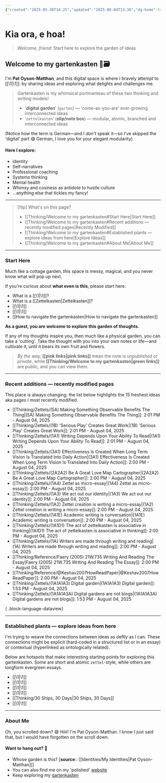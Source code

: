 ```yaml
---
{"created":"2025-05-30T14:25","updated":"2025-08-04T13:36","dg-home":true,"dg-publish":true,"noteIcon":"signpost","aliases":["Gartenkasten"],"dg-path":"Welcome to my gartenkasten.md","permalink":"/welcome-to-my-gartenkasten/","tags":["gardenEntry"],"dgPassFrontmatter":true}
---
```


# Kia ora, e hoa! 
> _Welcome, friend_: Start here to explore the garden of ideas

## Welcome to my gartenkasten 🌱🗃️

I'm **Pat Oyson-Matthan**, and this digital space is where I bravely attempt to [[\1\|\1]]: by sharing ideas and exploring what delights and challenges me.

> Gartenkasten is my whimsical portmanteau of these two thinking and writing models! 
> - '**digital garden**' (`garten`) — 'come-as-you-are' ever-growing interconnected ideas 
> - '`zettelkasten`' (**slip/note box**) — modular, atomic, branched and interconnected ideas 

(Notice how the term is German—and I _don't_ speak it—so I've skipped the 'digital' part 😅 German, I love you for your elegant modularity)

#### Here I explore: 
- Identity
- Self-narratives
- Professional coaching 
- Systems thinking
- Mental health 
- Whimsy and cosiness as antidote to hustle culture 
- ...anything else that tickles my fancy!

--- 

> [!tip] What's on this page? 
> - [[Thinking/Welcome to my gartenkasten#Start Here\|Start Here]]
> - [[Thinking/Welcome to my gartenkasten#Recent additions — recently modified pages\|Recently Modified]]
> - [[Thinking/Welcome to my gartenkasten#Established plants — explore ideas from here\|Explore Ideas]]
> - [[Thinking/Welcome to my gartenkasten#About Me\|About Me]]

---

### Start Here 

Much like a cottage garden, this space is messy, magical, and you never know what will pop up next. 

If you're curious about **what even is this**, please start here: 
- What is a [[\1\|\1]]?
- What is a [[Zettelkasten\|Zettelkasten]]?
- [[\1\|\1]]
- [[\1\|\1]]
- [[How to navigate the gartenkasten\|How to navigate the gartenkasten]]

**As a guest, you are welcome to explore this garden of thoughts.** 

If any of my thoughts inspire you, then much like a physical garden, you can take a 'cutting'. Take the thought with you into your own notes or life—and cultivate it, until it bears its own fruit and flowers. 

> _By the way,_ **[[pink links\|pink links]]** mean the note is _unpublished_ or _private_, while **[[Thinking/Welcome to my gartenkasten\|green links]]** are public, and you can view them. 

---
### Recent additions — recently modified pages

This place is always changing; the list below highlights the 15 freshest ideas aka pages I most recently modified.
- [[Thinking/Zettels/(5A) Making Something Observable Benefits The Thing\|(5A) Making Something Observable Benefits The Thing]]: 2:01 PM - August 04, 2025
- [[Thinking/Zettels/(1B) 'Serious Play' Creates Great Work\|(1B) 'Serious Play' Creates Great Work]]: 2:01 PM - August 04, 2025
- [[Thinking/Zettels/(1A1) Writing Depends Upon Your Ability To Read\|(1A1) Writing Depends Upon Your Ability To Read]]: 2:01 PM - August 04, 2025
- [[Thinking/Zettels/(3A1) Effectiveness Is Created When Long Term Vision Is Translated Into Daily Action\|(3A1) Effectiveness Is Created When Long Term Vision Is Translated Into Daily Action]]: 2:00 PM - August 04, 2025
- [[Thinking/Zettels/(2A2A2) Be A Great Love Map Cartographer\|(2A2A2) Be A Great Love Map Cartographer]]: 2:00 PM - August 04, 2025
- [[Thinking/Zettels/(1A4) Zettel as micro-essay\|(1A4) Zettel as micro-essay]]: 2:00 PM - August 04, 2025
- [[Thinking/Zettels/(1A3) We act out our identity\|(1A3) We act out our identity]]: 2:00 PM - August 04, 2025
- [[Thinking/Zettels/(1A2) Zettel creation is writing a micro-essay\|(1A2) Zettel creation is writing a micro-essay]]: 2:00 PM - August 04, 2025
- [[Thinking/Zettels/(1A1E) Academic writing is conversation\|(1A1E) Academic writing is conversation]]: 2:00 PM - August 04, 2025
- [[Thinking/Zettels/(1A1D1) The act of zettelkasten is associative in thinking\|(1A1D1) The act of zettelkasten is associative in thinking]]: 2:00 PM - August 04, 2025
- [[Thinking/Zettels/(1A) Writers are made through writing and reading\|(1A) Writers are made through writing and reading]]: 2:00 PM - August 04, 2025
- [[Thinking/Reference/Faery (2005) 21W.735 Writing And Reading The Essay\|Faery (2005) 21W.735 Writing And Reading The Essay]]: 2:00 PM - August 04, 2025
- [[Thinking/Reference/@Keshav2007HowReadPaper\|@Keshav2007HowReadPaper]]: 2:00 PM - August 04, 2025
- [[Thinking/Zettels/(1A1A1A3) Digital garden\|(1A1A1A3) Digital garden]]: 1:53 PM - August 04, 2025
- [[Thinking/Zettels/(1A1A1A3A) Digital gardens are not blogs\|(1A1A1A3A) Digital gardens are not blogs]]: 1:53 PM - August 04, 2025

{ .block-language-dataview}

--- 

### Established plants — explore ideas from here

I'm trying to weave the connections between ideas as deftly as I can. These connections might be explicit (hard-coded in a structured list or in an essay) or contextual (hyperlinked as ontologically related). 

Below are hotspots that make interesting starting points for exploring this gartenkasten. Some are short and atomic `zettel`-style, while others are longform evergreen essays. 

- [[\1\|\1]]
- [[\1\|\1]]
- [[\1\|\1]]
- [[\1\|\1]]
- [[Thinking/30 Ships, 30 Days\|30 Ships, 30 Days]]
- [[\1\|\1]]

---

### About Me

Oh, you scrolled down? 😅 Hiiii! I'm Pat Oyson-Matthan. I know I just said that, but I would have forgotten on the scroll down. 

#### Want to hang out? 🌿 

- Whose garden is this? [**source**:: [[Identities/My Identities\|Pat Oyson-Matthan]]] 
- You can also find me on my 'polished' [website](https://patsitive.co.nz)
- Keep exploring my [gartenkasten](https://patsitive.co.nz/)

